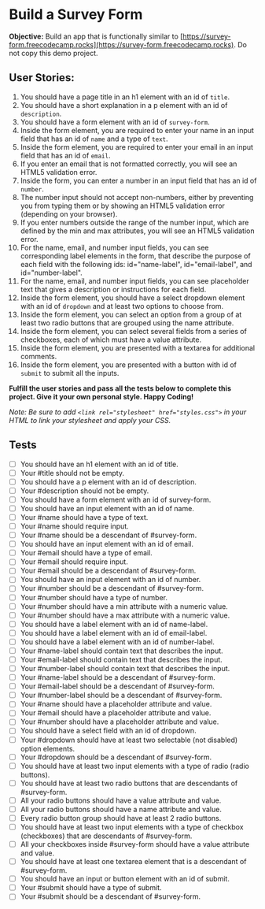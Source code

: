 # Build a Survey Form

**Objective:** Build an app that is functionally similar to [https://survey-form.freecodecamp.rocks](https://survey-form.freecodecamp.rocks). Do not copy this demo project.

## User Stories:

1. You should have a page title in an h1 element with an id of `title`.
2. You should have a short explanation in a p element with an id of `description`.
3. You should have a form element with an id of `survey-form`.
4. Inside the form element, you are required to enter your name in an input field that has an id of `name` and a type of `text`.
5. Inside the form element, you are required to enter your email in an input field that has an id of `email`.
6. If you enter an email that is not formatted correctly, you will see an HTML5 validation error.
7. Inside the form, you can enter a number in an input field that has an id of `number`.
8. The number input should not accept non-numbers, either by preventing you from typing them or by showing an HTML5 validation error (depending on your browser).
9. If you enter numbers outside the range of the number input, which are defined by the min and max attributes, you will see an HTML5 validation error.
10. For the name, email, and number input fields, you can see corresponding label elements in the form, that describe the purpose of each field with the following ids: id="name-label", id="email-label", and id="number-label".
11. For the name, email, and number input fields, you can see placeholder text that gives a description or instructions for each field.
12. Inside the form element, you should have a select dropdown element with an id of `dropdown` and at least two options to choose from.
13. Inside the form element, you can select an option from a group of at least two radio buttons that are grouped using the name attribute.
14. Inside the form element, you can select several fields from a series of checkboxes, each of which must have a value attribute.
15. Inside the form element, you are presented with a textarea for additional comments.
16. Inside the form element, you are presented with a button with id of `submit` to submit all the inputs.

**Fulfill the user stories and pass all the tests below to complete this project. Give it your own personal style. Happy Coding!**

*Note: Be sure to add `<link rel="stylesheet" href="styles.css">` in your HTML to link your stylesheet and apply your CSS.*



## Tests

- [ ] You should have an h1 element with an id of title.
- [ ] Your #title should not be empty.
- [ ] You should have a p element with an id of description.
- [ ] Your #description should not be empty.
- [ ] You should have a form element with an id of survey-form.
- [ ] You should have an input element with an id of name.
- [ ] Your #name should have a type of text.
- [ ] Your #name should require input.
- [ ] Your #name should be a descendant of #survey-form.
- [ ] You should have an input element with an id of email.
- [ ] Your #email should have a type of email.
- [ ] Your #email should require input.
- [ ] Your #email should be a descendant of #survey-form.
- [ ] You should have an input element with an id of number.
- [ ] Your #number should be a descendant of #survey-form.
- [ ] Your #number should have a type of number.
- [ ] Your #number should have a min attribute with a numeric value.
- [ ] Your #number should have a max attribute with a numeric value.
- [ ] You should have a label element with an id of name-label.
- [ ] You should have a label element with an id of email-label.
- [ ] You should have a label element with an id of number-label.
- [ ] Your #name-label should contain text that describes the input.
- [ ] Your #email-label should contain text that describes the input.
- [ ] Your #number-label should contain text that describes the input.
- [ ] Your #name-label should be a descendant of #survey-form.
- [ ] Your #email-label should be a descendant of #survey-form.
- [ ] Your #number-label should be a descendant of #survey-form.
- [ ] Your #name should have a placeholder attribute and value.
- [ ] Your #email should have a placeholder attribute and value.
- [ ] Your #number should have a placeholder attribute and value.
- [ ] You should have a select field with an id of dropdown.
- [ ] Your #dropdown should have at least two selectable (not disabled) option elements.
- [ ] Your #dropdown should be a descendant of #survey-form.
- [ ] You should have at least two input elements with a type of radio (radio buttons).
- [ ] You should have at least two radio buttons that are descendants of #survey-form.
- [ ] All your radio buttons should have a value attribute and value.
- [ ] All your radio buttons should have a name attribute and value.
- [ ] Every radio button group should have at least 2 radio buttons.
- [ ] You should have at least two input elements with a type of checkbox (checkboxes) that are descendants of #survey-form.
- [ ] All your checkboxes inside #survey-form should have a value attribute and value.
- [ ] You should have at least one textarea element that is a descendant of #survey-form.
- [ ] You should have an input or button element with an id of submit.
- [ ] Your #submit should have a type of submit.
- [ ] Your #submit should be a descendant of #survey-form.
